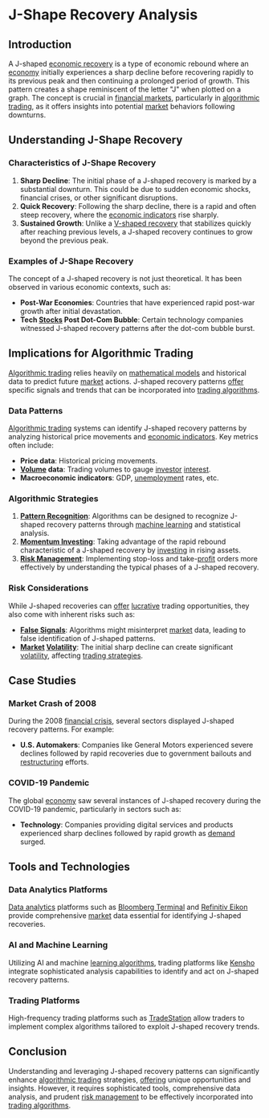 # J-Shape Recovery Analysis

## Introduction
A J-shaped [economic recovery](../e/economic_recovery.md) is a type of economic rebound where an [economy](../e/economy.md) initially experiences a sharp decline before recovering rapidly to its previous peak and then continuing a prolonged period of growth. This pattern creates a shape reminiscent of the letter "J" when plotted on a graph. The concept is crucial in [financial markets](../f/financial_market.md), particularly in [algorithmic trading](../a/algorithmic_trading.md), as it offers insights into potential [market](../m/market.md) behaviors following downturns.

## Understanding J-Shape Recovery
### Characteristics of J-Shape Recovery
1. **Sharp Decline**: The initial phase of a J-shaped recovery is marked by a substantial downturn. This could be due to sudden economic shocks, financial crises, or other significant disruptions.
2. **Quick Recovery**: Following the sharp decline, there is a rapid and often steep recovery, where the [economic indicators](../e/economic_indicators.md) rise sharply.
3. **Sustained Growth**: Unlike a [V-shaped recovery](../v/v-shaped_recovery.md) that stabilizes quickly after reaching previous levels, a J-shaped recovery continues to grow beyond the previous peak.

### Examples of J-Shape Recovery
The concept of a J-shaped recovery is not just theoretical. It has been observed in various economic contexts, such as:
- **Post-War Economies**: Countries that have experienced rapid post-war growth after initial devastation.
- **Tech [Stocks](../s/stock.md) Post Dot-Com Bubble**: Certain technology companies witnessed J-shaped recovery patterns after the dot-com bubble burst.

## Implications for Algorithmic Trading
[Algorithmic trading](../a/algorithmic_trading.md) relies heavily on [mathematical models](../m/mathematical_models_in_trading.md) and historical data to predict future [market](../m/market.md) actions. J-shaped recovery patterns [offer](../o/offer.md) specific signals and trends that can be incorporated into [trading algorithms](../t/trading_algorithms.md).

### Data Patterns
[Algorithmic trading](../a/algorithmic_trading.md) systems can identify J-shaped recovery patterns by analyzing historical price movements and [economic indicators](../e/economic_indicators.md). Key metrics often include:
- **Price data**: Historical pricing movements.
- **[Volume](../v/volume.md) data**: Trading volumes to gauge [investor](../i/investor.md) [interest](../i/interest.md).
- **Macroeconomic indicators**: GDP, [unemployment](../u/unemployment.md) rates, etc.

### Algorithmic Strategies
1. **[Pattern Recognition](../p/pattern_recognition.md)**: Algorithms can be designed to recognize J-shaped recovery patterns through [machine learning](../m/machine_learning.md) and statistical analysis.
2. **[Momentum Investing](../m/momentum_investing.md)**: Taking advantage of the rapid rebound characteristic of a J-shaped recovery by [investing](../i/investing.md) in rising assets.
3. **[Risk Management](../r/risk_management.md)**: Implementing stop-loss and take-[profit](../p/profit.md) orders more effectively by understanding the typical phases of a J-shaped recovery.

### Risk Considerations
While J-shaped recoveries can [offer](../o/offer.md) [lucrative](../l/lucrative.md) trading opportunities, they also come with inherent risks such as:
- **[False Signals](../f/false_signals_in_trading.md)**: Algorithms might misinterpret [market](../m/market.md) data, leading to false identification of J-shaped patterns.
- **[Market](../m/market.md) [Volatility](../v/volatility.md)**: The initial sharp decline can create significant [volatility](../v/volatility.md), affecting [trading strategies](../t/trading_strategies.md).

## Case Studies
### Market Crash of 2008
During the 2008 [financial crisis](../f/financial_crisis.md), several sectors displayed J-shaped recovery patterns. For example:
- **U.S. Automakers**: Companies like General Motors experienced severe declines followed by rapid recoveries due to government bailouts and [restructuring](../r/restructuring.md) efforts.

### COVID-19 Pandemic
The global [economy](../e/economy.md) saw several instances of J-shaped recovery during the COVID-19 pandemic, particularly in sectors such as:
- **Technology**: Companies providing digital services and products experienced sharp declines followed by rapid growth as [demand](../d/demand.md) surged.

## Tools and Technologies
### Data Analytics Platforms
[Data analytics](../d/data_analytics.md) platforms such as [Bloomberg Terminal](https://www.bloomberg.com/professional/solution/bloomberg-terminal/) and [Refinitiv Eikon](https://www.refinitiv.com/en/products/eikon-trading-software) provide comprehensive [market](../m/market.md) data essential for identifying J-shaped recoveries.

### AI and Machine Learning
Utilizing AI and machine [learning algorithms](../l/learning_algorithms_in_trading.md), trading platforms like [Kensho](https://www.spglobal.com/en/what-we-do/our-capabilities/ai-and-data-science-technologies) integrate sophisticated analysis capabilities to identify and act on J-shaped recovery patterns.

### Trading Platforms
High-frequency trading platforms such as [TradeStation](https://www.tradestation.com) allow traders to implement complex algorithms tailored to exploit J-shaped recovery trends.

## Conclusion
Understanding and leveraging J-shaped recovery patterns can significantly enhance [algorithmic trading](../a/algorithmic_trading.md) strategies, [offering](../o/offering.md) unique opportunities and insights. However, it requires sophisticated tools, comprehensive data analysis, and prudent [risk management](../r/risk_management.md) to be effectively incorporated into [trading algorithms](../t/trading_algorithms.md).
